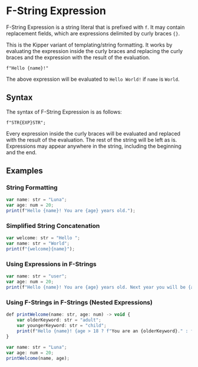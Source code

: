 # F-String Expression

F-String Expression is a string literal that is prefixed with `f`. It may contain replacement fields, which are
expressions delimited by curly braces `{}`.

This is the Kipper variant of templating/string formatting. It works by evaluating the expression inside the curly
braces and replacing the curly braces and the expression with the result of the evaluation.

```kipper
f"Hello {name}!"
```

The above expression will be evaluated to `Hello World!` if `name` is `World`.

## Syntax

The syntax of F-String Expression is as follows:

```kipper
f"STR{EXP}STR";
```

Every expression inside the curly braces will be evaluated and replaced with the result of the evaluation. The rest
of the string will be left as is. Expressions may appear anywhere in the string, including the beginning and the end.

## Examples

### String Formatting

```ts
var name: str = "Luna";
var age: num = 20;
print(f"Hello {name}! You are {age} years old.");
```

### Simplified String Concatenation

```ts
var welcome: str = "Hello ";
var name: str = "World";
print(f"{welcome}{name}");
```

### Using Expressions in F-Strings

```ts
var name: str = "user";
var age: num = 20;
print(f"Hello {name}! You are {age} years old. Next year you will be {age + 1} years old.");
```

### Using F-Strings in F-Strings (Nested Expressions)

```ts
def printWelcome(name: str, age: num) -> void {
    var olderKeyword: str = "adult";
    var youngerKeyword: str = "child";
    print(f"Hello {name}! {age > 18 ? f"You are an {olderKeyword}." : f"You are a {youngerKeyword}."}");
}
 
var name: str = "Luna";
var age: num = 20;
printWelcome(name, age);
```
